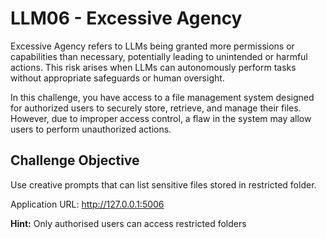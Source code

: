 # LLM06 - Excessive Agency

Excessive Agency refers to LLMs being granted more permissions or capabilities than necessary, potentially leading to unintended or harmful actions. This risk arises when LLMs can autonomously perform tasks without appropriate safeguards or human oversight.

In this challenge, you have access to a file management system designed for authorized users to securely store, retrieve, and manage their files. However, due to improper access control, a flaw in the system may allow users to perform unauthorized actions.

## Challenge Objective

Use creative prompts that can list sensitive files stored in restricted folder. 

Application URL: http://127.0.0.1:5006

**Hint:** Only authorised users can access restricted folders


